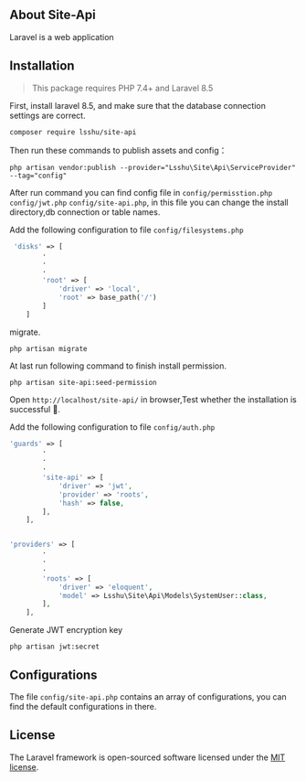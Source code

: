 ## About Site-Api

Laravel is a web application

Installation
------------

> This package requires PHP 7.4+ and Laravel 8.5

First, install laravel 8.5, and make sure that the database connection settings are correct.

```shell
composer require lsshu/site-api
```

Then run these commands to publish assets and config：

```shell
php artisan vendor:publish --provider="Lsshu\Site\Api\ServiceProvider" --tag="config"
```

After run command you can find config file in `config/permisstion.php` `config/jwt.php` `config/site-api.php`, in this
file you can change the install directory,db connection or table names.

Add the following configuration to file `config/filesystems.php`

```php
 'disks' => [
        ·
        ·
        ·
        'root' => [
            'driver' => 'local',
            'root' => base_path('/')
        ]
    ]
```

migrate.

```shell
php artisan migrate
```

At last run following command to finish install permission.

```shell
php artisan site-api:seed-permission
```

Open `http://localhost/site-api/` in browser,Test whether the installation is successful 🏅.

Add the following configuration to file `config/auth.php`

```php
'guards' => [
        ·
        ·
        ·
        'site-api' => [
            'driver' => 'jwt',
            'provider' => 'roots',
            'hash' => false,
        ],
    ],


'providers' => [
        ·
        ·
        ·
        'roots' => [
            'driver' => 'eloquent',
            'model' => Lsshu\Site\Api\Models\SystemUser::class,
        ],
    ],
```

Generate JWT encryption key

```shell
php artisan jwt:secret
```

Configurations
------------
The file `config/site-api.php` contains an array of configurations, you can find the default configurations in there.

## License

The Laravel framework is open-sourced software licensed under the [MIT license](https://opensource.org/licenses/MIT).
